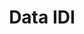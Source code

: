 ---
title: Data IDI
organization: KPU KOTA SURABAYA
notes: Data IDI
resources:
  - name: CSV Indicator variables
    url: 'https://github.com/pemiluAPI/pemilu-data/raw/master/idi/indicator_variables.csv'
    format: csv
  - name: CSV Indicators
    url: 'https://github.com/pemiluAPI/pemilu-data/raw/master/idi/indicators.csv'
    format: csv
  - name: CSV Provinces
    url: 'https://github.com/pemiluAPI/pemilu-data/raw/master/idi/provinces.csv'
    format: csv
  - name: CSV Time series
    url: 'https://github.com/pemiluAPI/pemilu-data/raw/master/idi/time_series.csv'
    format: csv
category:
  - IDI
maintainer: ''
maintainer_email: ''
---